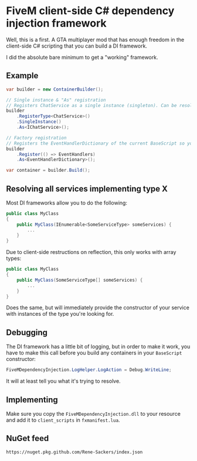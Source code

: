 # FiveM client-side C# dependency injection framework

Well, this is a first. A GTA multiplayer mod that has enough freedom in the client-side C# scripting that you can build a DI framework.

I did the absolute bare minimum to get a "working" framework.

## Example

```csharp
var builder = new ContainerBuilder();

// Single instance & "As" registration
// Registers ChatService as a single instance (singleton). Can be resolved in constructors as ChatService or IChatService
builder
	.RegisterType<ChatService>()
	.SingleInstance()
	.As<IChatService>();

// Factory registration
// Registers the EventHandlerDictionary of the current BaseScript so you can access it elsewhere using DI
builder
	.Register(() => EventHandlers)
	.As<EventHandlerDictionary>();

var container = builder.Build();
```

## Resolving all services implementing type X

Most DI frameworks allow you to do the following:

```csharp
public class MyClass
{
	public MyClass(IEnumerable<SomeServiceType> someServices) {
		...
	}
}
```

Due to client-side restructions on reflection, this only works with array types:

```csharp
public class MyClass
{
	public MyClass(SomeServiceType[] someServices) {
		...
	}
}
```

Does the same, but will immediately provide the constructor of your service with instances of the type you're looking for.

## Debugging

The DI framework has a little bit of logging, but in order to make it work, you have to make this call before you build any containers in your `BaseScript` constructor:

```csharp
FiveMDependencyInjection.LogHelper.LogAction = Debug.WriteLine;
```

It will at least tell you what it's trying to resolve.

## Implementing

Make sure you copy the `FiveMDependencyInjection.dll` to your resource and add it to `client_scripts` in `fxmanifest.lua`.

## NuGet feed

```
https://nuget.pkg.github.com/Rene-Sackers/index.json
```